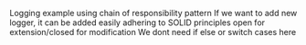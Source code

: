 
Logging example using chain of responsibility pattern
If we want to add new logger, it can be added easily adhering to SOLID principles
open for extension/closed for modification
We dont need if else or switch cases here
